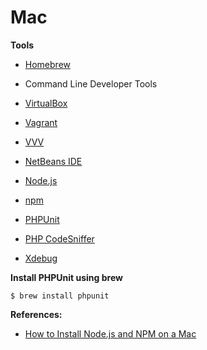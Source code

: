 # Mac

**Tools**

* [Homebrew](https://brew.sh/ "Homebrew")

* Command Line Developer Tools

* [VirtualBox](https://www.virtualbox.org/ "VirtualBox")

* [Vagrant](https://www.vagrantup.com/ "Vagrant")

* [VVV](https://varyingvagrantvagrants.org/ "Varying Vagrant Vagrants")

* [NetBeans IDE](https://netbeans.org/downloads/ "NetBeans IDE")

* [Node.js](https://nodejs.org/en/ "Node.js")

* [npm](https://www.npmjs.com/ "npm")

* [PHPUnit](https://phpunit.de/manual/current/en/installation.html "PHPUnit")

* [PHP CodeSniffer](//tools/code-sniffer.md)

* [Xdebug](https://xdebug.org/)

**Install PHPUnit using brew**

```
$ brew install phpunit
```

**References:**

* [How to Install Node.js and NPM on a Mac](http://blog.teamtreehouse.com/install-node-js-npm-mac)



